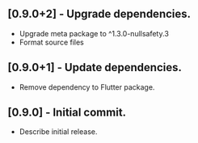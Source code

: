 ## [0.9.0+2] - Upgrade dependencies.

* Upgrade meta package to ^1.3.0-nullsafety.3
* Format source files

## [0.9.0+1] - Update dependencies.

* Remove dependency to Flutter package.

## [0.9.0] - Initial commit.

* Describe initial release.
